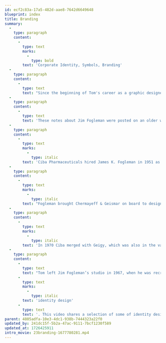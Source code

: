 ```yaml
---
id: ecf2c83a-17a5-482d-aae8-7642d6649648
blueprint: index
title: Branding
summary:
  -
    type: paragraph
    content:
      -
        type: text
        marks:
          -
            type: bold
        text: 'Corporate Identity, Symbols, Branding'
  -
    type: paragraph
    content:
      -
        type: text
        text: "Since the beginning of Tom's career as a graphic designer, “corporate identity” design (generalized today as “branding”) was a major design activity. That interest began during his studies at Yale University (1963-65), in courses with Norman Ives, Paul Rand, and Alvin Eisenman. After that this interest was particularly stimulated during his first job at J. K. Fogleman Associates in Morristown, NJ (1965-67).\_Jim Fogleman, following his long and illustrious career at CIBA and having pioneered CIBA’s corporate design standards, decided in 1965 to start his own design firm in his hometown of Morristown. His studio’s primary clients included various companies from the chemical industry (Ciba, Hoffman LaRoche, Interchem, Syntex), plus other corporations like the newly formed IPI (International Printing Ink) company.\_"
  -
    type: paragraph
    content:
      -
        type: text
        text: 'These notes about Jim Fogleman were posted on an older website:'
  -
    type: paragraph
    content:
      -
        type: text
        marks:
          -
            type: italic
        text: 'Ciba Pharmaceuticals hired James K. Fogleman in 1951 as design director of the U.S. Ciba subsidiary located in Summit, NJ. Known as a pioneer of corporate identity, he employed gifted designers and established Ciba’s reputation through a consistently applied modernist identity program (a nice contrast with the expressive, painterly materials done by James McMullan for Roche Laboratories in the mid 1960s).'
  -
    type: paragraph
    content:
      -
        type: text
        marks:
          -
            type: italic
        text: "Fogleman brought Chermayeff & Geismar on board to design Ciba’s house organ Sidelights, plus many other brochures and booklets targeted at doctors. The Sidelights covers are worthy of their own future post but I was most interested in the diagrams and charts that appear within the publications.\_Most of the Sidelights issues profiled a particular department and began with a chart illustrating the hierarchy of workers. A more abstract version of the organizational chart appeared in C&G’s booklet for Xerox’s Dual Ladder program."
  -
    type: paragraph
    content:
      -
        type: text
        marks:
          -
            type: italic
        text: 'In 1970 Ciba merged with Geigy, which was also in the vanguard of modernist design. Geigy had been employing heavy hitters like Fred Troller, Armin Hofmann, George Giusti, and Steff Geissbuhler (who joined Chermayeff & Geismar’s studio in 1975). Fogleman went on to co-find the landmark design firm Unimark in 1965 with Massimo Vignelli, Ralph Eckerstrom, Wally Gutches, Larry Klein, Robert Moldafsky, and Bob Noorda.'
  -
    type: paragraph
    content:
      -
        type: text
        text: "Tom left Jim Fogleman’s studio in 1967, when he was recruited to teach at Indiana University, and began there as Assistant Professor. However, he also continued his design work in the design studio under his own name and has done work for numerous companies and products requiring\_"
      -
        type: text
        marks:
          -
            type: italic
        text: 'identity design'
      -
        type: text
        text: '. This video shares a selection of some of identity designs, mainly focused on logos, dating from 1965 through current times.'
parent: 4805adfa-10e3-4dc1-938b-7444323a22f0
updated_by: 241dc15f-5b2a-47ac-9111-7bcf1230f589
updated_at: 1726425911
intro_movie: 23branding-1677780281.mp4
---
```

